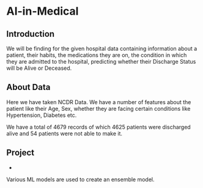# AI-in-Medical

## Introduction

We will be finding for the given hospital data containing information about a patient, their habits, the medications they are on, the condition in which they are admitted to the hospital, predicting whether their Discharge Status will be Alive or Deceased.

## About Data

Here we have taken NCDR Data. We have a number of features about the patient like their Age, Sex, whether they are facing certain conditions like Hypertension, Diabetes etc. 

We have a total of 4679 records of which 4625 patients were discharged alive and 54 patients were not able to make it.

## Project

-

Various ML models are used to create an ensemble model.
